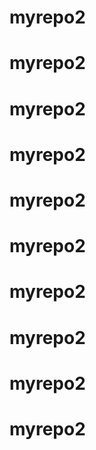 # myrepo2
# myrepo2
# myrepo2
# myrepo2
# myrepo2
# myrepo2
# myrepo2
# myrepo2
# myrepo2
# myrepo2
